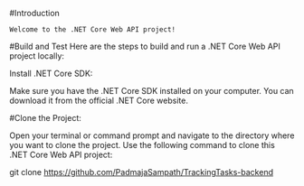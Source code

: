 #Introduction
    
    Welcome to the .NET Core Web API project!

#Build and Test
Here are the steps to build and run a .NET Core Web API project locally:

Install .NET Core SDK:

Make sure you have the .NET Core SDK installed on your computer. You can download it from the official .NET Core website.

#Clone the Project:

Open your terminal or command prompt and navigate to the directory where you want to clone the project. Use the following command to clone this .NET Core Web API project:

git clone https://github.com/PadmajaSampath/TrackingTasks-backend

